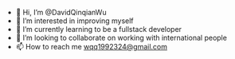 - 👋 Hi, I’m @DavidQinqianWu
- 👀 I’m interested in improving myself
- 🌱 I’m currently learning to be a fullstack developer
- 💞️ I’m looking to collaborate on working with international people
- 📫 How to reach me wqq1992324@gmail.com

<!---
DavidQinqianWu/DavidQinqianWu is a ✨ special ✨ repository because its `README.md` (this file) appears on your GitHub profile.
You can click the Preview link to take a look at your changes.
--->

